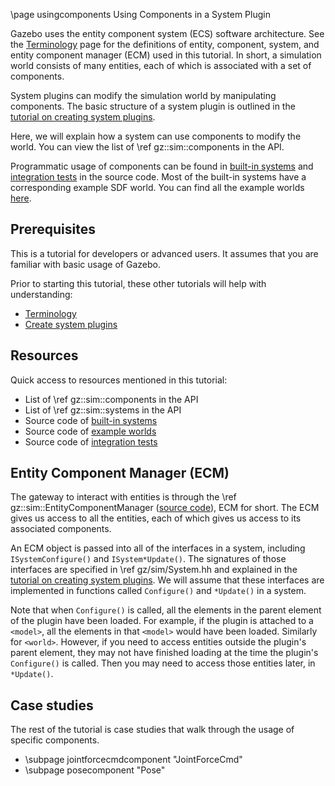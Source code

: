 \page usingcomponents Using Components in a System Plugin

Gazebo uses the entity component system (ECS) software architecture.
See the [Terminology](./terminology.html) page for the definitions of entity,
component, system, and entity component manager (ECM) used in this tutorial.
In short, a simulation world consists of many entities, each of which is
associated with a set of components.

System plugins can modify the simulation world by manipulating components.
The basic structure of a system plugin is outlined in the
[tutorial on creating system plugins](./createsystemplugins.html).

Here, we will explain how a system can use components to modify the world.
You can view the list of \ref gz::sim::components in the API.

Programmatic usage of components can be found in
[built-in systems](https://github.com/gazebosim/gz-sim/tree/gz-sim10/src/systems)
and [integration tests](https://github.com/gazebosim/gz-sim/blob/gz-sim10/test/integration)
in the source code.
Most of the built-in systems have a corresponding example SDF world.
You can find all the example worlds [here](https://github.com/gazebosim/gz-sim/tree/gz-sim10/examples/worlds).

## Prerequisites

This is a tutorial for developers or advanced users.
It assumes that you are familiar with basic usage of Gazebo.

Prior to starting this tutorial, these other tutorials will help with
understanding:
- [Terminology](./terminology.html)
- [Create system plugins](./createsystemplugins.html)

## Resources

Quick access to resources mentioned in this tutorial:
- List of \ref gz::sim::components in the API
- List of \ref gz::sim::systems in the API
- Source code of [built-in systems](https://github.com/gazebosim/gz-sim/tree/gz-sim10/src/systems)
- Source code of [example worlds](https://github.com/gazebosim/gz-sim/tree/gz-sim10/examples/worlds)
- Source code of [integration tests](https://github.com/gazebosim/gz-sim/blob/gz-sim10/test/integration)

## Entity Component Manager (ECM)

The gateway to interact with entities is through the
\ref gz::sim::EntityComponentManager
([source code](https://github.com/gazebosim/gz-sim/blob/gz-sim10/include/gz/sim/EntityComponentManager.hh)),
ECM for short.
The ECM gives us access to all the entities, each of which gives us access
to its associated components.

An ECM object is passed into all of the interfaces in a system, including
`ISystemConfigure()` and `ISystem*Update()`.
The signatures of those interfaces are specified in
\ref gz/sim/System.hh and explained in the
[tutorial on creating system plugins](./createsystemplugins.html).
We will assume that these interfaces are implemented in functions called
`Configure()` and `*Update()` in a system.

Note that when `Configure()` is called, all the elements in the parent element
of the plugin have been loaded.
For example, if the plugin is attached to a `<model>`, all the elements in that
`<model>` would have been loaded.
Similarly for `<world>`.
However, if you need to access entities outside the plugin's parent element,
they may not have finished loading at the time the plugin's `Configure()` is
called.
Then you may need to access those entities later, in `*Update()`.

## Case studies

The rest of the tutorial is case studies that walk through the usage of
specific components.

- \subpage jointforcecmdcomponent "JointForceCmd"
- \subpage posecomponent "Pose"
